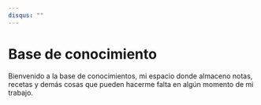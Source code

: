 ```yaml
---
disqus: ""
---
```


# Base de conocimiento

Bienvenido a la base de conocimientos, mi espacio donde almaceno notas, recetas y demás cosas que pueden hacerme falta en algún momento de mi trabajo. 